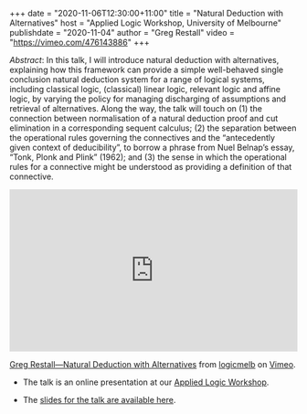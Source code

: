 +++
date = "2020-11-06T12:30:00+11:00"
title = "Natural Deduction with Alternatives"
host = "Applied Logic Workshop, University of Melbourne"
publishdate = "2020-11-04"
author = "Greg Restall"
video = "https://vimeo.com/476143886"
+++

*Abstract*: In this talk, I will introduce natural deduction with alternatives, explaining how this framework can provide a simple well-behaved single conclusion natural deduction system for a range of logical systems, including classical logic, (classical) linear logic, relevant logic and affine logic, by varying the policy for managing discharging of assumptions and retrieval of alternatives. Along the way, the talk will touch on (1) the connection between normalisation of a natural deduction proof and cut elimination in a corresponding sequent calculus; (2) the separation between the operational rules governing the connectives and the “antecedently given context of deducibility”, to borrow a phrase from Nuel Belnap’s essay, “Tonk, Plonk and Plink” (1962); and (3) the sense in which the operational rules for a connective might be understood as providing a definition of that connective.


<div style="padding:56.25% 0 0 0;position:relative;"><iframe src="https://player.vimeo.com/video/476143886" style="position:absolute;top:0;left:0;width:100%;height:100%;" frameborder="0" allow="autoplay; fullscreen" allowfullscreen></iframe></div><script src="https://player.vimeo.com/api/player.js"></script>
<p><a href="https://vimeo.com/476143886">Greg Restall&mdash;Natural Deduction with Alternatives</a> from <a href="https://vimeo.com/logicmelb">logicmelb</a> on <a href="https://vimeo.com">Vimeo</a>.</p>

* The talk is an online presentation at our [Applied Logic Workshop](https://blogs.unimelb.edu.au/logic/applied-proof-theory-workshop/). 

* The [slides for the talk are available here](/slides/natural-deduction-with-alternatives-alw.pdf).

